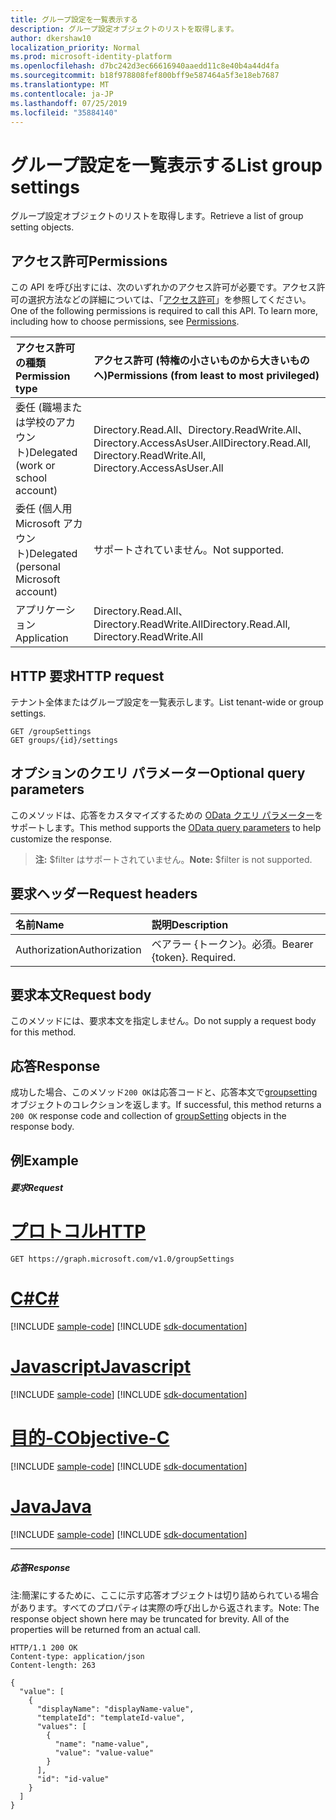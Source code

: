 ```yaml
---
title: グループ設定を一覧表示する
description: グループ設定オブジェクトのリストを取得します。
author: dkershaw10
localization_priority: Normal
ms.prod: microsoft-identity-platform
ms.openlocfilehash: d7bc242d3ec66616940aaedd11c8e40b4a44d4fa
ms.sourcegitcommit: b18f978808fef800bff9e587464a5f3e18eb7687
ms.translationtype: MT
ms.contentlocale: ja-JP
ms.lasthandoff: 07/25/2019
ms.locfileid: "35884140"
---
```

# <a name="list-group-settings"></a><span data-ttu-id="d9ce8-103">グループ設定を一覧表示する</span><span class="sxs-lookup"><span data-stu-id="d9ce8-103">List group settings</span></span>

<span data-ttu-id="d9ce8-104">グループ設定オブジェクトのリストを取得します。</span><span class="sxs-lookup"><span data-stu-id="d9ce8-104">Retrieve a list of group setting objects.</span></span>

## <a name="permissions"></a><span data-ttu-id="d9ce8-105">アクセス許可</span><span class="sxs-lookup"><span data-stu-id="d9ce8-105">Permissions</span></span>

<span data-ttu-id="d9ce8-p101">この API を呼び出すには、次のいずれかのアクセス許可が必要です。アクセス許可の選択方法などの詳細については、「[アクセス許可](/graph/permissions-reference)」を参照してください。</span><span class="sxs-lookup"><span data-stu-id="d9ce8-p101">One of the following permissions is required to call this API. To learn more, including how to choose permissions, see [Permissions](/graph/permissions-reference).</span></span>


|<span data-ttu-id="d9ce8-108">アクセス許可の種類</span><span class="sxs-lookup"><span data-stu-id="d9ce8-108">Permission type</span></span>      | <span data-ttu-id="d9ce8-109">アクセス許可 (特権の小さいものから大きいものへ)</span><span class="sxs-lookup"><span data-stu-id="d9ce8-109">Permissions (from least to most privileged)</span></span>              |
|:--------------------|:---------------------------------------------------------|
|<span data-ttu-id="d9ce8-110">委任 (職場または学校のアカウント)</span><span class="sxs-lookup"><span data-stu-id="d9ce8-110">Delegated (work or school account)</span></span> | <span data-ttu-id="d9ce8-111">Directory.Read.All、Directory.ReadWrite.All、Directory.AccessAsUser.All</span><span class="sxs-lookup"><span data-stu-id="d9ce8-111">Directory.Read.All, Directory.ReadWrite.All, Directory.AccessAsUser.All</span></span>    |
|<span data-ttu-id="d9ce8-112">委任 (個人用 Microsoft アカウント)</span><span class="sxs-lookup"><span data-stu-id="d9ce8-112">Delegated (personal Microsoft account)</span></span> | <span data-ttu-id="d9ce8-113">サポートされていません。</span><span class="sxs-lookup"><span data-stu-id="d9ce8-113">Not supported.</span></span>    |
|<span data-ttu-id="d9ce8-114">アプリケーション</span><span class="sxs-lookup"><span data-stu-id="d9ce8-114">Application</span></span> | <span data-ttu-id="d9ce8-115">Directory.Read.All、Directory.ReadWrite.All</span><span class="sxs-lookup"><span data-stu-id="d9ce8-115">Directory.Read.All, Directory.ReadWrite.All</span></span> |

## <a name="http-request"></a><span data-ttu-id="d9ce8-116">HTTP 要求</span><span class="sxs-lookup"><span data-stu-id="d9ce8-116">HTTP request</span></span>
<!-- { "blockType": "ignored" } -->

<span data-ttu-id="d9ce8-117">テナント全体またはグループ設定を一覧表示します。</span><span class="sxs-lookup"><span data-stu-id="d9ce8-117">List tenant-wide or group settings.</span></span>

```http
GET /groupSettings
GET groups/{id}/settings
```
## <a name="optional-query-parameters"></a><span data-ttu-id="d9ce8-118">オプションのクエリ パラメーター</span><span class="sxs-lookup"><span data-stu-id="d9ce8-118">Optional query parameters</span></span>
<span data-ttu-id="d9ce8-119">このメソッドは、応答をカスタマイズするための [OData クエリ パラメーター](/graph/query-parameters)をサポートします。</span><span class="sxs-lookup"><span data-stu-id="d9ce8-119">This method supports the [OData query parameters](/graph/query-parameters) to help customize the response.</span></span>

><span data-ttu-id="d9ce8-120">**注:** $filter はサポートされていません。</span><span class="sxs-lookup"><span data-stu-id="d9ce8-120">**Note:** $filter is not supported.</span></span>

## <a name="request-headers"></a><span data-ttu-id="d9ce8-121">要求ヘッダー</span><span class="sxs-lookup"><span data-stu-id="d9ce8-121">Request headers</span></span>
| <span data-ttu-id="d9ce8-122">名前</span><span class="sxs-lookup"><span data-stu-id="d9ce8-122">Name</span></span> | <span data-ttu-id="d9ce8-123">説明</span><span class="sxs-lookup"><span data-stu-id="d9ce8-123">Description</span></span> |
|:----------|:----------|
| <span data-ttu-id="d9ce8-124">Authorization</span><span class="sxs-lookup"><span data-stu-id="d9ce8-124">Authorization</span></span>  | <span data-ttu-id="d9ce8-p102">ベアラー {トークン}。必須。</span><span class="sxs-lookup"><span data-stu-id="d9ce8-p102">Bearer {token}. Required.</span></span> |

## <a name="request-body"></a><span data-ttu-id="d9ce8-127">要求本文</span><span class="sxs-lookup"><span data-stu-id="d9ce8-127">Request body</span></span>
<span data-ttu-id="d9ce8-128">このメソッドには、要求本文を指定しません。</span><span class="sxs-lookup"><span data-stu-id="d9ce8-128">Do not supply a request body for this method.</span></span>

## <a name="response"></a><span data-ttu-id="d9ce8-129">応答</span><span class="sxs-lookup"><span data-stu-id="d9ce8-129">Response</span></span>

<span data-ttu-id="d9ce8-130">成功した場合、このメソッド`200 OK`は応答コードと、応答本文で[groupsetting](../resources/groupsetting.md)オブジェクトのコレクションを返します。</span><span class="sxs-lookup"><span data-stu-id="d9ce8-130">If successful, this method returns a `200 OK` response code and collection of [groupSetting](../resources/groupsetting.md) objects in the response body.</span></span>
## <a name="example"></a><span data-ttu-id="d9ce8-131">例</span><span class="sxs-lookup"><span data-stu-id="d9ce8-131">Example</span></span>

##### <a name="request"></a><span data-ttu-id="d9ce8-132">要求</span><span class="sxs-lookup"><span data-stu-id="d9ce8-132">Request</span></span>


# <a name="httptabhttp"></a>[<span data-ttu-id="d9ce8-133">プロトコル</span><span class="sxs-lookup"><span data-stu-id="d9ce8-133">HTTP</span></span>](#tab/http)
<!-- {
  "blockType": "request",
  "name": "get_groupsettings"
}-->
```http
GET https://graph.microsoft.com/v1.0/groupSettings
```
# <a name="ctabcsharp"></a>[<span data-ttu-id="d9ce8-134">C#</span><span class="sxs-lookup"><span data-stu-id="d9ce8-134">C#</span></span>](#tab/csharp)
[!INCLUDE [sample-code](../includes/snippets/csharp/get-groupsettings-csharp-snippets.md)]
[!INCLUDE [sdk-documentation](../includes/snippets/snippets-sdk-documentation-link.md)]

# <a name="javascripttabjavascript"></a>[<span data-ttu-id="d9ce8-135">Javascript</span><span class="sxs-lookup"><span data-stu-id="d9ce8-135">Javascript</span></span>](#tab/javascript)
[!INCLUDE [sample-code](../includes/snippets/javascript/get-groupsettings-javascript-snippets.md)]
[!INCLUDE [sdk-documentation](../includes/snippets/snippets-sdk-documentation-link.md)]

# <a name="objective-ctabobjc"></a>[<span data-ttu-id="d9ce8-136">目的-C</span><span class="sxs-lookup"><span data-stu-id="d9ce8-136">Objective-C</span></span>](#tab/objc)
[!INCLUDE [sample-code](../includes/snippets/objc/get-groupsettings-objc-snippets.md)]
[!INCLUDE [sdk-documentation](../includes/snippets/snippets-sdk-documentation-link.md)]

# <a name="javatabjava"></a>[<span data-ttu-id="d9ce8-137">Java</span><span class="sxs-lookup"><span data-stu-id="d9ce8-137">Java</span></span>](#tab/java)
[!INCLUDE [sample-code](../includes/snippets/java/get-groupsettings-java-snippets.md)]
[!INCLUDE [sdk-documentation](../includes/snippets/snippets-sdk-documentation-link.md)]

---

##### <a name="response"></a><span data-ttu-id="d9ce8-138">応答</span><span class="sxs-lookup"><span data-stu-id="d9ce8-138">Response</span></span>

<span data-ttu-id="d9ce8-p103">注:簡潔にするために、ここに示す応答オブジェクトは切り詰められている場合があります。すべてのプロパティは実際の呼び出しから返されます。</span><span class="sxs-lookup"><span data-stu-id="d9ce8-p103">Note: The response object shown here may be truncated for brevity. All of the properties will be returned from an actual call.</span></span>
<!-- {
  "blockType": "response",
  "truncated": true,
  "@odata.type": "microsoft.graph.groupSetting",
  "isCollection": true
} -->
```http
HTTP/1.1 200 OK
Content-type: application/json
Content-length: 263

{
  "value": [
    {
      "displayName": "displayName-value",
      "templateId": "templateId-value",
      "values": [
        {
          "name": "name-value",
          "value": "value-value"
        }
      ],
      "id": "id-value"
    }
  ]
}
```

<!-- uuid: 8fcb5dbc-d5aa-4681-8e31-b001d5168d79
2015-10-25 14:57:30 UTC -->
<!-- {
  "type": "#page.annotation",
  "description": "List groupSettings",
  "keywords": "",
  "section": "documentation",
  "tocPath": "",
  "suppressions": [
  ]
}-->
